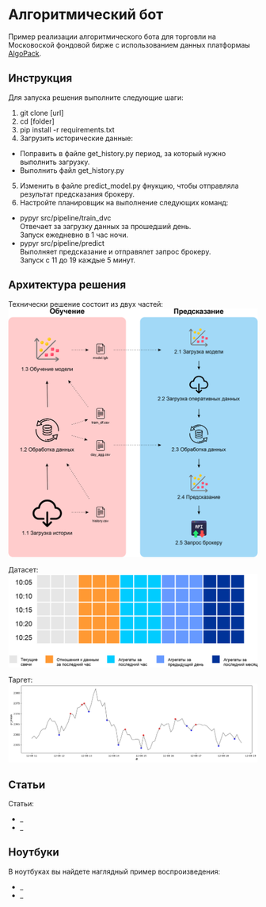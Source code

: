# Алгоритмический бот

Пример реализации алгоритмического бота для торговли на Московоской фондовой бирже с использованием данных платформаы [AlgoPack](https://www.moex.com/ru/algopack).

## Инструкция
Для запуска решения выполните следующие шаги:
1. git clone [url]
2. cd [folder]
3. pip install -r requirements.txt
4. Загрузить исторические данные:
- Поправить в файле get_history.py период, за который нужно выполнить загрузку.
- Выполнить файл get_history.py
5. Изменить в файле predict_model.py фнукцию, чтобы отправляла результат предсказания брокеру.
6. Настройте планировщик на выполнение следующих команд:
- pypyr src/pipeline/train_dvc </br>
Отвечает за загрузку данных за прошедший день.</br>
Запуск ежедневно в 1 час ночи.
- pypyr src/pipeline/predict </br>
Выполняет предсказание и отправялет запрос брокеру.</br>
Запуск с 11 до 19 каждые 5 минут.


## Архитектура решения
Технически решение состоит из двух частей:
![Архитектура решения](https://github.com/slivka83/algopack_simple_bot/blob/main/docs/img/pipeline.png?raw=true)

Датасет:
![Датасет](https://github.com/slivka83/algopack_simple_bot/blob/main/docs/img/dataset.png?raw=true)

Таргет:
![Таргет](https://github.com/slivka83/algopack_simple_bot/blob/main/docs/img/target.png?raw=true)



## Статьи
Статьи:
- _
- _

## Ноутбуки
В ноутбуках вы найдете наглядный пример воспроизведения:
- _
- _